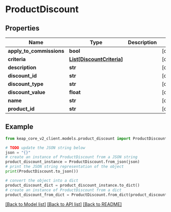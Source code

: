 # ProductDiscount


## Properties

Name | Type | Description | Notes
------------ | ------------- | ------------- | -------------
**apply_to_commissions** | **bool** |  | [optional] 
**criteria** | [**List[DiscountCriteria]**](DiscountCriteria.md) |  | [optional] 
**description** | **str** |  | [optional] 
**discount_id** | **str** |  | [optional] 
**discount_type** | **str** |  | [optional] 
**discount_value** | **float** |  | [optional] 
**name** | **str** |  | [optional] 
**product_id** | **str** |  | [optional] 

## Example

```python
from keap_core_v2_client.models.product_discount import ProductDiscount

# TODO update the JSON string below
json = "{}"
# create an instance of ProductDiscount from a JSON string
product_discount_instance = ProductDiscount.from_json(json)
# print the JSON string representation of the object
print(ProductDiscount.to_json())

# convert the object into a dict
product_discount_dict = product_discount_instance.to_dict()
# create an instance of ProductDiscount from a dict
product_discount_from_dict = ProductDiscount.from_dict(product_discount_dict)
```
[[Back to Model list]](../README.md#documentation-for-models) [[Back to API list]](../README.md#documentation-for-api-endpoints) [[Back to README]](../README.md)


